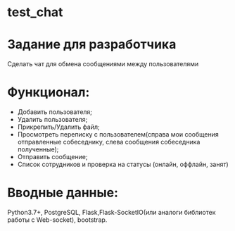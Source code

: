 # test_chat

# Задание для разработчика 
Сделать чат для обмена сообщениями между пользователями
# Функционал:
- Добавить пользователя;
- Удалить пользователя;
- Прикрепить/Удалить файл;
- Просмотреть переписку с пользователем(справа мои сообщения отправленные собеседнику, слева сообщения собеседника полученные);
- Отправить сообщение;
- Список сотрудников и проверка на статусы (онлайн, оффлайн, занят)

# Вводные данные:
Python3.7+, PostgreSQL, Flask,Flask-SocketIO(или аналоги библиотек работы с Web-socket), bootstrap.
